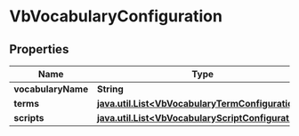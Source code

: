 
# VbVocabularyConfiguration

## Properties
Name | Type | Description | Notes
------------ | ------------- | ------------- | -------------
**vocabularyName** | **String** |  |  [optional]
**terms** | [**java.util.List&lt;VbVocabularyTermConfiguration&gt;**](VbVocabularyTermConfiguration.md) |  |  [optional]
**scripts** | [**java.util.List&lt;VbVocabularyScriptConfiguration&gt;**](VbVocabularyScriptConfiguration.md) |  |  [optional]



